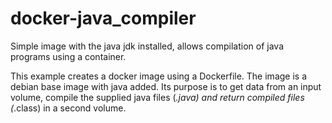 # docker-java_compiler
Simple image with the java jdk installed, allows compilation of java programs using a container. 

This example creates a docker image using a Dockerfile. The image is a debian base image with java added. Its purpose is to get data from an input volume, compile the supplied java files (*.java) and return compiled files (*.class) in a second volume. 
